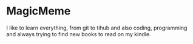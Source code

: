 # MagicMeme
I like to learn everything, from git to tihub and also coding, programming and always trying to find new books to read on my kindle.
